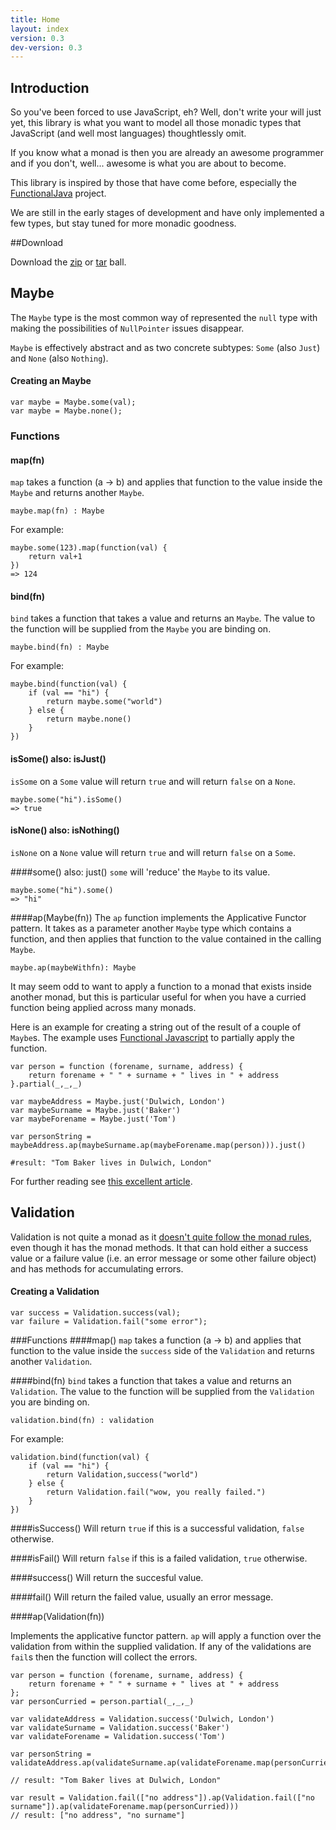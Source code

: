 ```yaml
---
title: Home
layout: index
version: 0.3
dev-version: 0.3
---
```


## Introduction

So you've been forced to use JavaScript, eh? Well, don't write your will just yet, this library is what you want to
model all those monadic types that JavaScript (and well most languages) thoughtlessly omit.

If you know what a monad is then you are already an awesome programmer and if you don't, well... awesome is what you are
about to become.

This library is inspired by those that have come before, especially the [FunctionalJava][functionalJava] project.

We are still in the early stages of development and have only implemented a few types, but stay tuned for more monadic
goodness.

##Download

Download the [zip][gitZip] or [tar][gitTar] ball.
## Maybe

The `Maybe` type is the most common way of represented the `null` type with making the possibilities of `NullPointer`
issues disappear.

`Maybe` is effectively abstract and as two concrete subtypes: `Some` (also `Just`) and `None` (also `Nothing`).

#### Creating an Maybe

	var maybe = Maybe.some(val);
	var maybe = Maybe.none();
	
### Functions
#### map(fn)
`map` takes a function (a -> b) and applies that function to the value inside the `Maybe` and returns another `Maybe`.
	
	maybe.map(fn) : Maybe

For example:

	maybe.some(123).map(function(val) {
		return val+1
	})
	=> 124

#### bind(fn)
`bind` takes a function that takes a value and returns an `Maybe`.  The value to the function will be supplied from the `Maybe` you are binding on.
            
	maybe.bind(fn) : Maybe

For example:

	maybe.bind(function(val) {
		if (val == "hi") {
			return maybe.some("world")
		} else {
			return maybe.none()
		}
	})


#### isSome() also: isJust()
`isSome` on a `Some` value will return `true` and will return `false` on a `None`.

	maybe.some("hi").isSome()
	=> true


#### isNone() also: isNothing()
`isNone` on a `None` value will return `true` and will return `false` on a `Some`.

####some() also: just()
`some` will 'reduce' the `Maybe` to its value.

	maybe.some("hi").some()
	=> "hi"

####ap(Maybe(fn))
The `ap` function implements the Applicative Functor pattern.  It takes as a parameter another `Maybe` type which contains a function, and then applies that function to the value contained in the calling `Maybe`. 

	maybe.ap(maybeWithfn): Maybe

It may seem odd to want to apply a function to a monad that exists inside another monad, but this is particular useful for when you have a curried function being applied across many monads.

Here is an example for creating a string out of the result of a couple of `Maybe`s.  The example uses [Functional Javascript] to partially apply the function.

	var person = function (forename, surname, address) {
        return forename + " " + surname + " lives in " + address
    }.partial(_,_,_)

    var maybeAddress = Maybe.just('Dulwich, London')
    var maybeSurname = Maybe.just('Baker')
    var maybeForename = Maybe.just('Tom')
    
    var personString = maybeAddress.ap(maybeSurname.ap(maybeForename.map(person))).just()
    
    #result: "Tom Baker lives in Dulwich, London"

For further reading see [this excellent article](http://learnyouahaskell.com/functors-applicative-functors-and-monoids).
	

## Validation
Validation is not quite a monad as it [doesn't quite follow the monad rules](http://stackoverflow.com/questions/12211776/why-isnt-validation-a-monad-scalaz7), even though it has the monad methods.  It that can hold either a success value or a failure value (i.e. an error message or some other failure object) and has methods for accumulating errors.

#### Creating a Validation

	var success = Validation.success(val);
	var failure = Validation.fail("some error");

###Functions
####map()
`map` takes a function (a -> b) and applies that function to the value inside the `success` side of the `Validation` and returns another `Validation`.

####bind(fn)
`bind` takes a function that takes a value and returns an `Validation`.  The value to the function will be supplied from the `Validation` you are binding on.
            
	validation.bind(fn) : validation

For example:

	validation.bind(function(val) {
		if (val == "hi") {
			return Validation,success("world")
		} else {
			return Validation.fail("wow, you really failed.")
		}
	})


####isSuccess()
Will return `true` if this is a successful validation, `false` otherwise. 

####isFail()
Will return `false` if this is a failed validation, `true` otherwise.

####success()
Will return the succesful value.

####fail()
Will return the failed value, usually an error message.

####ap(Validation(fn))

Implements the applicative functor pattern.  `ap` will apply a function over the validation from within the supplied validation.  If any of the validations are `fail`s then the function will collect the errors.

	var person = function (forename, surname, address) {
        return forename + " " + surname + " lives at " + address
    };
    var personCurried = person.partial(_,_,_)

    var validateAddress = Validation.success('Dulwich, London')
    var validateSurname = Validation.success('Baker')
    var validateForename = Validation.success('Tom')
    
    var personString = validateAddress.ap(validateSurname.ap(validateForename.map(personCurried))).success()
    
    // result: "Tom Baker lives at Dulwich, London"
    
    var result = Validation.fail(["no address"]).ap(Validation.fail(["no surname"]).ap(validateForename.map(personCurried)))
    // result: ["no address", "no surname"]
            
[functionalJava]: http://functionaljava.org/
[Functional Javascript]: http://osteele.com/sources/javascript/functional/
[gitZip]: https://github.com/cwmyers/monad.js/zipball/master (zip format)
[gitTar]: https://github.com/cwmyers/monad.js/tarball/master (tar format)